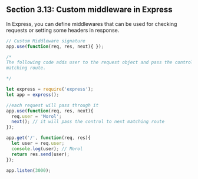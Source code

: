 ## Section 3.13: Custom middleware in Express

In Express, you can define middlewares that can be used for checking requests or 
setting some headers in response.

```js
// Custom Middleware signature
app.use(function(req, res, next){ }); 

/*
The following code adds user to the request object and pass the control to the next 
matching route.

*/

let express = require('express');
let app = express();

//each request will pass through it
app.use(function(req, res, next){
  req.user = 'Morol';
  next(); // it will pass the control to next matching route
});

app.get('/', function(req, res){
  let user = req.user;
  console.log(user); // Morol
  return res.send(user);
});

app.listen(3000);
```